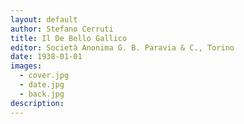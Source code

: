 ```yaml
---
layout: default
author: Stefano Cerruti
title: Il De Bello Gallico
editor: Società Anonima G. B. Paravia & C., Torino
date: 1938-01-01
images:
  - cover.jpg
  - date.jpg
  - back.jpg
description: 
---
```

